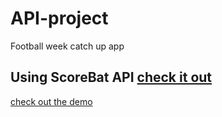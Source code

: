 # API-project
Football week catch up app

## Using ScoreBat API <a href="https://www.scorebat.com/video-api/">check it out</a>

<a href="https://osamaalpha.github.io/API-project/">check out the demo</a>
